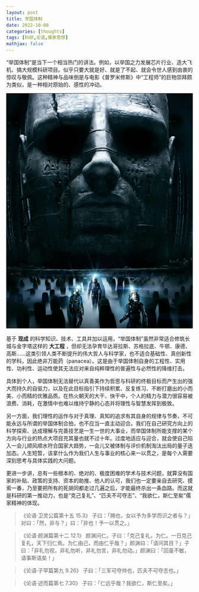 ```yaml
---
layout: post
title: 举国体制
date: 2022-10-08
categories: [thoughts]
tags: [科研,论语,儒家思想]
mathjax: false
---
```


“举国体制”是当下一个相当热门的讲法。例如，以举国之力发展芯片行业、造大飞机、搞大规模科研项目。似乎只要大就是好、就是了不起、就会令世人感到由衷的惊叹与敬佩。这种精神与品味倒是与电影《普罗米修斯》中“工程师”的巨物崇拜颇为类似，是一种相对原始的、感性的冲动。

![](/figures/2022-10-08-Prometheus.png)

基于 **现成** 的科学知识、技术、工具并加以运用，“举国体制”虽然非常适合修筑长城与金字塔这样的 **大工程** ，但却无法孕育毕达哥拉斯、苏格拉底、牛顿、康德、高斯……这类引领人类不断提升的伟大哲人与科学家，也不适合基础性、真创新性的学科，因此绝非万能药（panacea）。这是由于举国体制自身的工程性、实用性、功利性、运动性使其无法应对来自纯粹理性的普遍性与必然性的降维打击。

具体到个人，举国体制无法替代以真善美作为哲思与科研的终极目标而产生出的强大而持久的自驱力，以及在此目标指引下持续积累、反复练习、不断打磨出的小而美、小而精的优雅品质。在热火朝天的大干、快干中，个人的精力与潜力很容易被浪费、消耗，在激情中也难以维持宁静的心态并将理性与智慧发挥到极致。

另一方面，我们理性的运作与对于真理、真知的追求有其自身的规律与节奏，不可能永远与所谓的举国体制合拍，也不应当一直主动迎合。我们在自己研究方向上的科学探索、达成理解与完善技艺是一生一世的大事业，而举国体制所能支撑的某个方向与行业的热点大项目充其量也就不过十年。过度地适应与迎合，就会使自己陷入一会儿顺风顺水符合国家大趋势，一会儿又被体制与评价机制淘汰出局的量子迭加态。人生短暂，该拿什么作为我们人生与事业的核心来一以贯之，是每个人需要深刻思考与具体实践的大问题。

更进一步讲，总有一些根本的、绝对的、极度困难的学术与技术问题，就算没有国家的补贴、政策的支持、资本的助推、他人的认可，我们也一定要亲自去研究、摸索一番，乃至要把所有的死胡同都走过几遍之后，才能最终杀出一条血路。而这就是科研的第一推动力，也是“克己复礼”、“匹夫不可夺志”、“我欲仁，斯仁至矣”儒家精神的体现。

> 《论语·卫灵公篇第十五 15.3》 子曰：「赐也，女以予为多学而识之者与？」对曰：「然，非与？」曰：「非也！予一以贯之。」

> 《论语·颜渊篇第十二 12.1》 颜渊问仁。子曰：「克己复礼，为仁。一日克己复礼，天下归仁焉。为仁由己，而由仁乎哉？」颜渊曰：「请问其目？」子曰：「非礼勿视，非礼勿听，非礼勿言，非礼勿动。」颜渊曰：「回虽不敏，请事斯语矣！」

> 《论语·子罕篇第九 9.26》 子曰：「三军可夺帅也，匹夫不可夺志也。」

> 《论语·述而篇第七 7.30》 子曰：「仁远乎哉？我欲仁，斯仁至矣。」
